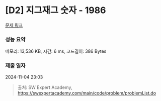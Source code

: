 # [D2] 지그재그 숫자 - 1986 

[문제 링크](https://swexpertacademy.com/main/code/problem/problemDetail.do?contestProbId=AV5PxmBqAe8DFAUq) 

### 성능 요약

메모리: 13,536 KB, 시간: 6 ms, 코드길이: 386 Bytes

### 제출 일자

2024-11-04 23:03



> 출처: SW Expert Academy, https://swexpertacademy.com/main/code/problem/problemList.do
